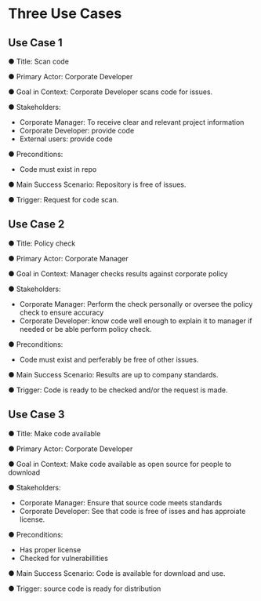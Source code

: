 # Three Use Cases

## Use Case 1
  
●	Title: Scan code
  
●	Primary Actor: Corporate Developer
  
●	Goal in Context: Corporate Developer scans code for issues.
  
●	Stakeholders:
  - Corporate Manager: To receive clear and relevant project information
  - Corporate Developer: provide code
  - External users: provide code

●	Preconditions:
  - Code must exist in repo

●	Main Success Scenario: Repository is free of issues.
  
●	Trigger: Request for code scan.
  

  
## Use Case 2
  
●	Title: Policy check
  
●	Primary Actor: Corporate Manager
  
●	Goal in Context:  Manager checks results against corporate policy
  
●	Stakeholders:
  - Corporate Manager: Perform the check personally or oversee the policy check to ensure accuracy
  - Corporate Developer: know code well enough to explain it to manager if needed or be able perform policy check.

●	Preconditions:
  - Code must exist and perferably be free of other issues.

●	Main Success Scenario: Results are up to company standards.
  
●	Trigger: Code is ready to be checked and/or the request is made. 
  

  
## Use Case 3
  
●	Title: Make code available
  
●	Primary Actor: Corporate Developer
  
●	Goal in Context: Make code available as open source for people to download
  
●	Stakeholders:
  - Corporate Manager: Ensure that source code meets standards
  - Corporate Developer: See that code is free of isses and has approiate license.
  
●	Preconditions:
  - Has proper license
  - Checked for vulnerabillities
  
●	Main Success Scenario: Code is available for download and use. 
  
●	Trigger: source code is ready for distribution

